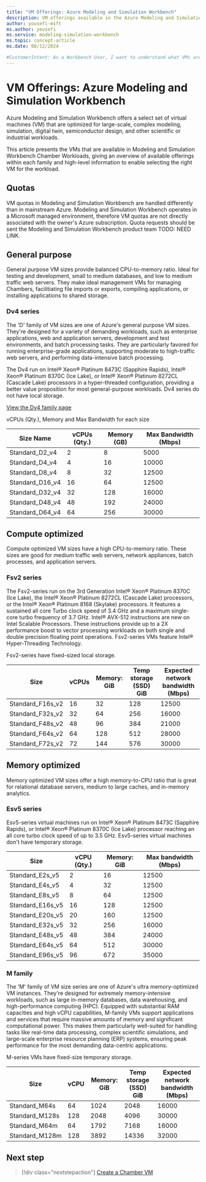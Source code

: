 ```yaml
---
title: "VM Offerings: Azure Modeling and Simulation Workbench"
description: VM offerings available in the Azure Modeling and Simulation Workbench
author: yousefi-msft
ms.author: yousefi
ms.service: modeling-simulation-workbench
ms.topic: concept-article
ms.date: 08/12/2024

#CustomerIntent: As a Workbench User, I want to understand what VMs are offered on the Azure Modeling and Simulation Workbench so that I can pick the right VM for my needs.
---
```

# VM Offerings: Azure Modeling and Simulation Workbench

Azure Modeling and Simulation Workbench offers a select set of virtual machines (VM) that are optimized for  large-scale, complex modeling, simulation, digital twin, semiconductor design, and other scientific or industrial workloads.  

This article presents the VMs that are available in Modeling and Simulation Workbench Chamber Workloads, giving an overview of available offerings within each family and high-level information to enable selecting the right VM for the workload.

## Quotas

VM quotas in Modeling and Simulation Workbench are handled differently than in mainstream Azure.  Modeling and Simulation Workbench operates in a Microsoft managed environment, therefore VM quotas are not directly associated with the owner's Azure subscription.  Quota requests should be sent the Modeling and Simulation Workbench product team TODO: NEED LINK.

## General purpose

General purpose VM sizes provide balanced CPU-to-memory ratio. Ideal for testing and development, small to medium databases, and low to medium traffic web servers.  They make ideal management VMs for managing Chambers, facilitiating file imports or exports, compiling applications, or installing applications to shared storage.

### Dv4 series

The 'D' family of VM sizes are one of Azure's general purpose VM sizes. They're designed for a variety of demanding workloads, such as enterprise applications, web and application servers, development and test environments, and batch processing tasks. They are particularly favored for running enterprise-grade applications, supporting moderate to high-traffic web servers, and performing data-intensive batch processing.

The Dv4 run on Intel® Xeon® Platinum 8473C (Sapphire Rapids), Intel® Xeon® Platinum 8370C (Ice Lake), or Intel® Xeon® Platinum 8272CL (Cascade Lake) processors in a hyper-threaded configuration, providing a better value proposition for most general-purpose workloads.  Dv4 series do not have local storage.

[View the Dv4 family page](../virtual-machines/sizes/general-purpose/dv4-series.md)

vCPUs (Qty.), Memory and Max Bandwidth for each size

| Size Name | vCPUs (Qty.) | Memory (GB) | Max Bandwidth (Mbps) |
| --- | --- | --- | --- |
| Standard_D2_v4 | 2 | 8 | 5000 |
| Standard_D4_v4 | 4 | 16 | 10000 |
| Standard_D8_v4 | 8 | 32 | 12500 |
| Standard_D16_v4 | 16 | 64 | 12500 |
| Standard_D32_v4 | 32 | 128 | 16000 |
| Standard_D48_v4 | 48 | 192 | 24000 |
| Standard_D64_v4 | 64 | 256 | 30000 |

## Compute optimized

Compute optimized VM sizes have a high CPU-to-memory ratio. These sizes are good for medium traffic web servers, network appliances, batch processes, and application servers.

### Fsv2 series

The Fsv2-series run on the 3rd Generation Intel® Xeon® Platinum 8370C (Ice Lake), the Intel® Xeon® Platinum 8272CL (Cascade Lake) processors, or the Intel® Xeon® Platinum 8168 (Skylake) processors. It features a sustained all core Turbo clock speed of 3.4 GHz and a maximum single-core turbo frequency of 3.7 GHz. Intel® AVX-512 instructions are new on Intel Scalable Processors. These instructions provide up to a 2X performance boost to vector processing workloads on both single and double precision floating point operations. Fsv2-series VMs feature Intel® Hyper-Threading Technology.  

Fsv2-series have fixed-sized local storage.

| Size | vCPUs | Memory: GiB | Temp storage (SSD) GiB | Expected network bandwidth (Mbps) |
|---|---|---|---|---|
| Standard_F16s_v2 | 16 | 32  | 128 | 12500 |
| Standard_F32s_v2 | 32 | 64  | 256 | 16000 |
| Standard_F48s_v2 | 48 | 96  | 384 | 21000 |
| Standard_F64s_v2 | 64 | 128 | 512 | 28000 |
| Standard_F72s_v2 | 72 | 144 | 576 | 30000 |

## Memory optimized

Memory optimized VM sizes offer a high memory-to-CPU ratio that is great for relational database servers, medium to large caches, and in-memory analytics.

### Esv5 series

Esv5-series virtual machines run on Intel® Xeon® Platinum 8473C (Sapphire Rapids), or Intel® Xeon® Platinum 8370C (Ice Lake) processor reaching an all core turbo clock speed of up to 3.5 GHz.  Esv5-series virtual machines don't have temporary storage.

| Size | vCPU  (Qty.) | Memory: GiB | Max bandwidth (Mbps) |
|---|---|---|---|
| Standard_E2s_v5   | 2   | 16  | 12500 |
| Standard_E4s_v5   | 4   | 32  | 12500 |
| Standard_E8s_v5   | 8   | 64  | 12500 |
| Standard_E16s_v5  | 16  | 128 | 12500 |
| Standard_E20s_v5  | 20  | 160 | 12500 |
| Standard_E32s_v5  | 32  | 256 | 16000 |
| Standard_E48s_v5  | 48  | 384 | 24000 |
| Standard_E64s_v5  | 64  | 512 | 30000 |
| Standard_E96s_v5  | 96  | 672 | 35000 |

### M family

The 'M' family of VM size series are one of Azure's ultra memory-optimized VM instances. They're designed for extremely memory-intensive workloads, such as large in-memory databases, data warehousing, and high-performance computing (HPC). Equipped with substantial RAM capacities and high vCPU capabilities, M-family VMs support applications and services that require massive amounts of memory and significant computational power. This makes them particularly well-suited for handling tasks like real-time data processing, complex scientific simulations, and large-scale enterprise resource planning (ERP) systems, ensuring peak performance for the most demanding data-centric applications.

M-series VMs have fixed-size temporary storage.

| Size | vCPU | Memory: GiB | Temp storage (SSD) GiB | Expected network bandwidth (Mbps) |
|---|---|---|---|---|
| Standard_M64s  | 64  | 1024   | 2048  | 16000 |
| Standard_M128s | 128 | 2048   | 4096  | 30000 |
| Standard_M64m  | 64  | 1792   | 7168  | 16000 |
| Standard_M128m | 128 | 3892   | 14336 | 32000 |

## Next step

> [!div class="nextstepaction"]
> [Create a Chamber VM](./how-to-guide-chamber-vm.md)
